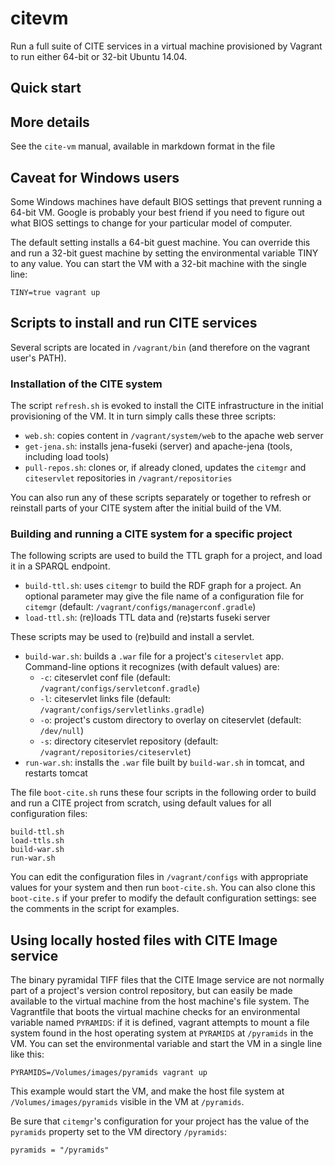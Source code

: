 # citevm #

Run a full suite of CITE services in a virtual machine provisioned by Vagrant to run either 64-bit or 32-bit Ubuntu 14.04.

## Quick start ##



## More details ##

See the `cite-vm` manual, available in markdown format in the file 

## Caveat for Windows users ##

Some Windows machines have default BIOS settings that prevent running a 64-bit VM.  Google is probably your best friend if you need to figure out what BIOS settings to change for your particular model of computer.

The default setting installs a 64-bit guest machine.  You can override this and run a 32-bit guest machine by setting the environmental variable TINY to any value.  You can start the VM with a 32-bit machine with the single line:

    TINY=true vagrant up
    
## Scripts to install and run CITE services ##

Several scripts are located in `/vagrant/bin` (and therefore on the vagrant user's PATH).  


### Installation of the CITE system ###


The script `refresh.sh` is evoked to install the CITE infrastructure in the initial provisioning of the VM. It in turn simply calls these three scripts:

- `web.sh`:  copies content in `/vagrant/system/web` to the apache web server
- `get-jena.sh`:  installs jena-fuseki (server) and apache-jena (tools, including load tools)
- `pull-repos.sh`:  clones or, if already cloned, updates the `citemgr` and `citeservlet` repositories in `/vagrant/repositories`

You can also run any of these scripts separately or together to refresh or reinstall parts of your CITE system after the initial build of the VM.

### Building and running a CITE system for a specific project ###


The following scripts are used to build the TTL graph for a project, and load it in
a SPARQL endpoint.


- `build-ttl.sh`:  uses `citemgr` to build the RDF graph for a project.  An optional parameter may give the file name of a configuration file for `citemgr` (default: `/vagrant/configs/managerconf.gradle`)
- `load-ttl.sh`:    (re)loads TTL data and (re)starts fuseki server

These scripts may be used to (re)build and install a servlet.

- `build-war.sh`: builds a `.war` file for a project's `citeservlet` app.  Command-line options it recognizes (with default values) are:
    - `-c`: citeservlet conf file (default: `/vagrant/configs/servletconf.gradle`)
    - `-l`: citeservlet links file (default: `/vagrant/configs/servletlinks.gradle`)
    - `-o`: project's custom directory to overlay on citeservlet  (default: `/dev/null`)
    - `-s`: directory citeservlet repository (default: `/vagrant/repositories/citeservlet`)
- `run-war.sh`:  installs the `.war` file built by `build-war.sh` in tomcat, and restarts tomcat

The file `boot-cite.sh` runs these four scripts in the following order to  build and run a CITE project from scratch, using default values for all configuration files:

    build-ttl.sh
    load-ttls.sh
    build-war.sh
    run-war.sh

You can edit the configuration files in `/vagrant/configs` with appropriate values for your system and then run `boot-cite.sh`.  You can also clone this `boot-cite.s` if your prefer to modify the default configuration settings: see the comments in the script for examples.  



## Using locally hosted files with CITE Image service ##

The binary pyramidal TIFF files that the CITE Image service are not normally part of a project's version control repository, but can easily be made available to the virtual machine from the host machine's file system.  The Vagrantfile that boots the virtual machine checks for an environmental variable named `PYRAMIDS`: if it is defined, vagrant attempts to mount a file system found in the host operating system at `PYRAMIDS`  at `/pyramids` in the VM. You can set the environmental variable and start the VM in a single line like this:

    PYRAMIDS=/Volumes/images/pyramids vagrant up

This example would start the VM, and make the host file system at `/Volumes/images/pyramids` visible in the VM at `/pyramids`.

Be sure that `citemgr`'s configuration for your project has the value of the `pyramids` property set to the VM directory `/pyramids`:

    pyramids = "/pyramids"



